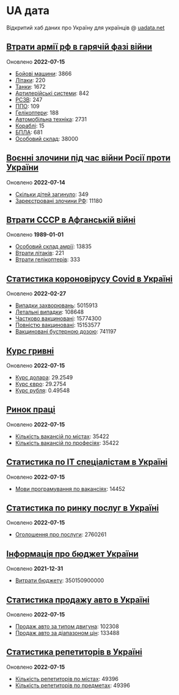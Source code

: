 # UA дата
Відкритий хаб даних про Україну для українців @ [uadata.net](https://uadata.net/)

## [Втрати армії рф в гарячій фазі війни](https://uadata.net/vtraty-rf.data)
Оновлено **2022-07-15**

- [Бойові машини](https://uadata.net/vtraty-rf:bbm.data): 3866
- [Літаки](https://uadata.net/vtraty-rf:planes.data): 220
- [Танки](https://uadata.net/vtraty-rf:tanks.data): 1672
- [Артилерійські системи](https://uadata.net/vtraty-rf:artilery.data): 842
- [РСЗВ](https://uadata.net/vtraty-rf:rszv.data): 247
- [ППО](https://uadata.net/vtraty-rf:ppo.data): 109
- [Гелікоптери](https://uadata.net/vtraty-rf:helicopters.data): 188
- [Автомобільна техніка](https://uadata.net/vtraty-rf:auto.data): 2731
- [Кораблі](https://uadata.net/vtraty-rf:ships.data): 15
- [БПЛА](https://uadata.net/vtraty-rf:bpla.data): 681
- [Особовий склад](https://uadata.net/vtraty-rf.data): 38000

## [Воєнні злочини під час війни Росії проти України](https://uadata.net/zlochiny-rf.data)
Оновлено **2022-07-14**

- [Скільки дітей загинуло](https://uadata.net/zlochiny-rf.data): 349
- [Зареєстровані злочини РФ](https://uadata.net/zlochiny-rf:registered-crimes.data): 11180

## [Втрати СССР в Афганській війні](https://uadata.net/vtraty-su-in-afgan.data)
Оновлено **1989-01-01**

- [Особовий склад амрії](https://uadata.net/vtraty-su-in-afgan.data): 13835
- [Втрати літаків](https://uadata.net/vtraty-su-in-afgan:soviet-aircraft-losses-in-afgan-war.data): 221
- [Втрати гелікоптерів](https://uadata.net/vtraty-su-in-afgan:soviet-helicopters-losses-in-afgan-war.data): 333

## [Статистика короновірусу Covid в Україні](https://uadata.net/corona.data)
Оновлено **2022-02-27**

- [Випадки захворювань](https://uadata.net/corona.data): 5015913
- [Летальні випадки](https://uadata.net/corona:totla-deaths.data): 108648
- [Частково вакциновані](https://uadata.net/corona:persons-vaccinated.data): 15774300
- [Повністю вакциновані](https://uadata.net/corona:persons-fully-vaccinated.data): 15153577
- [Вакциновані бустерною дозою](https://uadata.net/corona:persons-with-booster.data): 741197

## [Курс гривні](https://uadata.net/kurs-hryvni.data)
Оновлено **2022-07-15**

- [Курс долара](https://uadata.net/kurs-hryvni.data): 29.2549
- [Курс євро](https://uadata.net/kurs-hryvni:euro-to-hryvna.data): 29.2754
- [Курс рубля](https://uadata.net/kurs-hryvni:fubl-to-hryvna.data): 0.49548

## [Ринок праці](https://uadata.net/rynok-praci.data)
Оновлено **2022-07-15**

- [Кількість вакансій по містах](https://uadata.net/rynok-praci.data): 35422
- [Кількість вакансій по професіях](https://uadata.net/rynok-praci:positions.data): 35422

## [Статистика по ІТ спеціалістам в Україні](https://uadata.net/rozrobka-softu.data)
Оновлено **2022-07-15**

- [Мови програмування по вакансіях](https://uadata.net/rozrobka-softu.data): 14452

## [Статистика по ринку послуг в Україні](https://uadata.net/poslugy.data)
Оновлено **2022-07-15**

- [Оголошення про послуги](https://uadata.net/poslugy.data): 2760261

## [Інформація про бюджет України](https://uadata.net/budget.data)
Оновлено **2021-12-31**

- [Витрати бюджету](https://uadata.net/budget.data): 350150900000

## [Статистика продажу авто в Україні](https://uadata.net/automobiles.data)
Оновлено **2022-07-15**

- [Продаж авто за типом двигуна](https://uadata.net/automobiles.data): 102308
- [Продаж авто за діапазоном цін](https://uadata.net/automobiles:auto-prices.data): 133488

## [Статистика репетиторів в Україні](https://uadata.net/tutors.data)
Оновлено **2022-07-15**

- [Кількість репетиторів по містах](https://uadata.net/tutors.data): 49396
- [Кількість репетиторів по предметах](https://uadata.net/tutors:tutor-subjects.data): 49396
